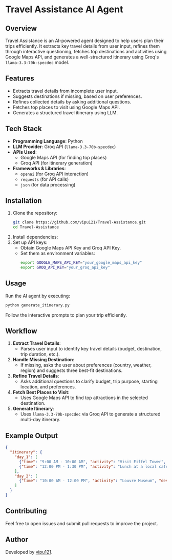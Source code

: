 # Travel Assistance AI Agent

## Overview
Travel Assistance is an AI-powered agent designed to help users plan their trips efficiently. It extracts key travel details from user input, refines them through interactive questioning, fetches top destinations and activities using Google Maps API, and generates a well-structured itinerary using Groq's `llama-3.3-70b-specdec` model.

## Features
- Extracts travel details from incomplete user input.
- Suggests destinations if missing, based on user preferences.
- Refines collected details by asking additional questions.
- Fetches top places to visit using Google Maps API.
- Generates a structured travel itinerary using LLM.

## Tech Stack
- **Programming Language**: Python
- **LLM Provider**: Groq API (`llama-3.3-70b-specdec`)
- **APIs Used**:
  - Google Maps API (for finding top places)
  - Groq API (for itinerary generation)
- **Frameworks & Libraries**:
  - `openai` (for Groq API interaction)
  - `requests` (for API calls)
  - `json` (for data processing)

## Installation
1. Clone the repository:
   ```bash
   git clone https://github.com/vipu121/Travel-Assistance.git
   cd Travel-Assistance
   ```
2. Install dependencies:
3. Set up API keys:
   - Obtain Google Maps API Key and Groq API Key.
   - Set them as environment variables:
     ```bash
     export GOOGLE_MAPS_API_KEY="your_google_maps_api_key"
     export GROQ_API_KEY="your_groq_api_key"
     ```

## Usage
Run the AI agent by executing:
```bash
python generate_itinerary.py
```
Follow the interactive prompts to plan your trip efficiently.

## Workflow
1. **Extract Travel Details**:
   - Parses user input to identify key travel details (budget, destination, trip duration, etc.).
2. **Handle Missing Destination**:
   - If missing, asks the user about preferences (country, weather, region) and suggests three best-fit destinations.
3. **Refine Travel Details**:
   - Asks additional questions to clarify budget, trip purpose, starting location, and preferences.
4. **Fetch Best Places to Visit**:
   - Uses Google Maps API to find top attractions in the selected destination.
5. **Generate Itinerary**:
   - Uses `llama-3.3-70b-specdec` via Groq API to generate a structured multi-day itinerary.

## Example Output
```json
{
  "itinerary": {
    "day_1": [
      {"time": "9:00 AM - 10:00 AM", "activity": "Visit Eiffel Tower", "description": "Enjoy the panoramic view of Paris."},
      {"time": "12:00 PM - 1:30 PM", "activity": "Lunch at a local café", "description": "Try authentic French cuisine."}
    ],
    "day_2": [
      {"time": "10:00 AM - 12:00 PM", "activity": "Louvre Museum", "description": "Explore world-famous artworks including the Mona Lisa."}
    ]
  }
}
```

## Contributing
Feel free to open issues and submit pull requests to improve the project.


## Author
Developed by [vipu121](https://github.com/vipu121).

